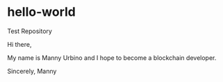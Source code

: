 # hello-world
Test Repository

Hi there,

My name is Manny Urbino and I hope to become a blockchain developer.

Sincerely,
Manny
